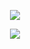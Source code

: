 <p align="center"><a href="https://git.io/streak-stats"><img src="https://streak-stats.demolab.com?user=arteryring"/></a></p>

<p align="center"><a href="https://github.com/HELLINFIX"><img src="https://github-readme-stats.vercel.app/api?username=arteryring&show_icons=true&theme=highcontrast&count_private=true"></a></p>
